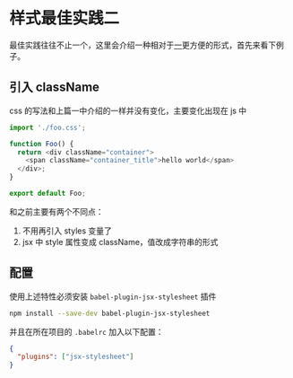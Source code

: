 
# 样式最佳实践二

最佳实践往往不止一个，这里会介绍一种相对于[一](https://github.com/alibaba/rax/blob/master/docs/cn/stylesheet-1.md)更方便的形式，首先来看下例子。

## 引入 className

css 的写法和上篇一中介绍的一样并没有变化，主要变化出现在 js 中

```js
import './foo.css';

function Foo() {
  return <div className="container">
    <span className="container_title">hello world</span>
  </div>;
}

export default Foo;
```

和之前主要有两个不同点：

1. 不用再引入 styles 变量了
2. jsx 中 style 属性变成 className，值改成字符串的形式

## 配置

使用上述特性必须安装 `babel-plugin-jsx-stylesheet` 插件

```sh
npm install --save-dev babel-plugin-jsx-stylesheet
```

并且在所在项目的 `.babelrc` 加入以下配置：

```json
{
  "plugins": ["jsx-stylesheet"]
}
```
